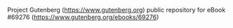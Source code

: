 Project Gutenberg (https://www.gutenberg.org) public repository for
eBook #69276 (https://www.gutenberg.org/ebooks/69276)
